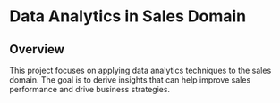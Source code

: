 # Data Analytics in Sales Domain

## Overview
This project focuses on applying data analytics techniques to the sales domain. 
The goal is to derive insights that can help improve sales performance and drive business strategies.
